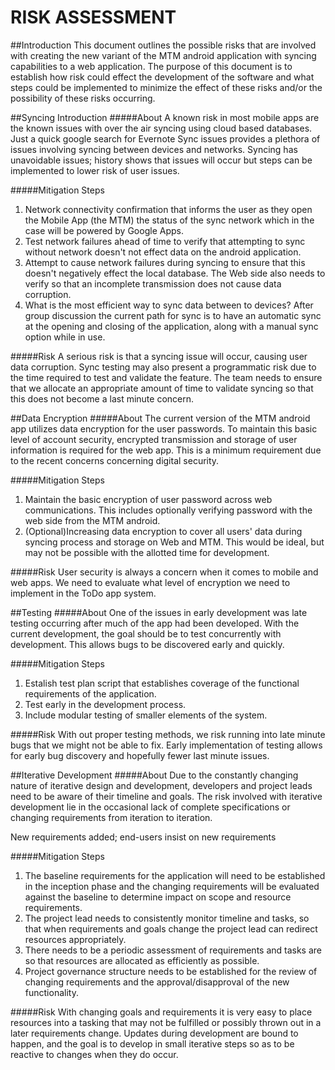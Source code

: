 RISK ASSESSMENT
========

##Introduction
This document outlines the possible risks that are involved with creating the new variant of the MTM android application with syncing capabilities to a web application.  The purpose of this document is to establish how risk could effect the development of the software and what steps could be implemented to minimize the effect of these risks and/or the possibility of these risks occurring. 



##Syncing Introduction
#####About
A known risk in most mobile apps are the known issues with over the air syncing using cloud based databases. Just a quick google search for Evernote Sync issues provides a plethora of issues involving syncing between devices and networks. Syncing has unavoidable issues; history shows that issues will occur but steps can be implemented to lower risk of user issues.   

#####Mitigation Steps 
1. Network connectivity confirmation that informs the user as they open the Mobile App (the MTM) the status of the sync network which in the case will be powered by Google Apps. 
2. Test network failures ahead of time to verify that attempting to sync without network doesn't not effect data on the android application.
3. Attempt to cause network failures during syncing to ensure that this doesn't negatively effect the local database. The Web side also needs to verify so that an incomplete transmission does not cause data corruption.
4. What is the most efficient way to sync data between to devices? After group discussion the current path for sync is to have an automatic sync at the opening and 
closing of the application, along with a manual sync option while in use. 
 
#####Risk
A serious risk is that a syncing issue will occur, causing user data corruption. Sync testing may also present a programmatic risk due to the time required to test and validate the feature.  The team needs to ensure that we allocate an appropriate amount of time to validate syncing so that this does not become a last minute concern. 


##Data Encryption 
#####About
The current version of the MTM android app utilizes data encryption for the user passwords. To maintain this basic level of account security, encrypted transmission and storage of user information is required for the web app. This is a minimum requirement due to the recent concerns concerning digital security.

#####Mitigation Steps
1. Maintain the basic encryption of user password across web communications.  This includes optionally verifying password with the web side from the MTM android.
2. (Optional)Increasing data encryption to cover all users' data during syncing process and storage on Web and MTM.  This would be ideal, but may not be possible with the allotted time for development.

#####Risk
User security is always a concern when it comes to mobile and web apps. We need to evaluate what level of encryption we need to implement in the ToDo app system. 


##Testing
#####About
One of the issues in early development was late testing occurring after much of the app had been developed. With the current development, the goal should be to test concurrently with development. This allows bugs to be discovered early and quickly.

#####Mitigation Steps
1. Estalish test plan script that establishes coverage of the functional requirements of the application.
1. Test early in the development process.
2. Include modular testing of smaller elements of the system.

#####Risk
With out proper testing methods, we risk running into late minute bugs that we might not be able to fix. Early implementation of testing allows for early bug discovery and hopefully fewer last minute issues. 

##Iterative Development
#####About 
Due to the constantly changing nature of iterative design and development, developers and project leads need to be aware of their timeline and goals.  The risk involved with iterative development lie in the occasional lack of complete specifications or changing requirements from iteration to iteration. 

New requirements added; end-users insist on new requirements


#####Mitigation Steps
1. The baseline requirements for the application will need to be established in the inception phase and the changing requirements will be evaluated against the baseline to determine impact on scope and resource requirements.
2. The project lead needs to consistently monitor timeline and tasks, so that when requirements and goals change the project lead can redirect resources appropriately.
3. There needs to be a periodic assessment of requirements and tasks are so that resources are allocated as efficiently as possible. 
4. Project governance structure needs to be established for the review of changing requirements and the approval/disapproval of the new functionality.

#####Risk
With changing goals and requirements it is very easy to place resources into a tasking that may not be fulfilled or possibly thrown out in a later requirements change.  Updates during development are bound to happen, and the goal is to develop in small iterative steps so as to be reactive to changes when they do occur. 
